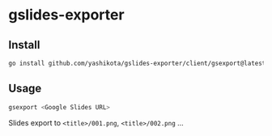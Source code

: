 # gslides-exporter

## Install

```sh
go install github.com/yashikota/gslides-exporter/client/gsexport@latest
```

## Usage

```sh
gsexport <Google Slides URL>
```

Slides export to `<title>/001.png`, `<title>/002.png` ...
